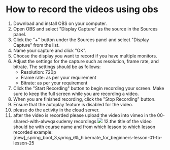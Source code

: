 # How to record the videos using obs 

1.  Download and install OBS on your computer.
2.  Open OBS and select "Display Capture" as the source in the Sources panel.
3.  Click the "+" button under the Sources panel and select "Display Capture" from the list.
4.  Name your capture and click "OK".
5.  Choose the display you want to record if you have multiple monitors.
6.  Adjust the settings for the capture such as resolution, frame rate, and bitrate. The settings should be as follows:
    -   Resolution: 720p
    -   Frame rate: as per your requirement
    -   Bitrate: as per your requirement
7.  Click the "Start Recording" button to begin recording your screen. Make sure to keep the full screen while you are recording a video.  
8.  When you are finished recording, click the "Stop Recording" button.
9.  Ensure that the autoplay feature is disabled for the video.
10. please do the activity in the cloud server.
11. after the video is recorded please upload the video into vimeo in the 00-shared-with-alwvqa<udemy recordings
![](https://i.gyazo.com/7fe445e87551de2793d17655e68f2e64.png)
12.the title of the video should be with course name and from which lesson to which lesson recorded 
example:[new]_spring_boot_3,_spring_6_&_hibernate_for_beginners-lesson-01-to-lesson-25


